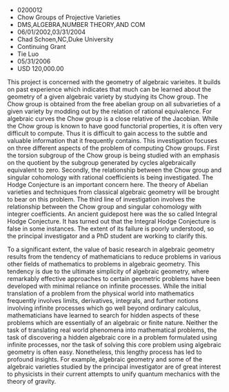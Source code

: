 
* 0200012
* Chow Groups of Projective Varieties
* DMS,ALGEBRA,NUMBER THEORY,AND COM
* 06/01/2002,03/31/2004
* Chad Schoen,NC,Duke University
* Continuing Grant
* Tie Luo
* 05/31/2006
* USD 120,000.00

This project is concerned with the geometry of algebraic varieites. It builds on
past experience which indicates that much can be learned about the geometry of a
given algebraic variety by studying its Chow group. The Chow group is obtained
from the free abelian group on all subvarieties of a given variety by modding
out by the relation of rational equivalence. For algebraic curves the Chow group
is a close relative of the Jacobian. While the Chow group is known to have good
functorial properties, it is often very difficult to compute. Thus it is
difficult to gain access to the subtle and valuable information that it
frequently contains. This investigation focuses on three different aspects of
the problem of computing Chow groups. First the torsion subgroup of the Chow
group is being studied with an emphasis on the quotient by the subgroup
generated by cycles algebraically equivalent to zero. Secondly, the relationship
between the Chow group and singular cohomology with rational coefficients is
being investigated. The Hodge Conjecture is an important concern here. The
theory of Abelian varieties and techniques from classical algebraic geometry
will be brought to bear on this problem. The third line of investigation
involves the relationship between the Chow group and singular cohomology with
integrer coefficients. An ancient guidepost here was the so called Integral
Hodge Conjecture. It has turned out that the Integral Hodge Conjecture is false
in some instances. The extent of its failure is poorly understood, so the
principal investigator and a PhD student are working to clarify this.

To a significant extent, the value of basic research in algebraic geometry
results from the tendency of mathematicians to reduce problems in various other
fields of mathematics to problems in algebraic geometry. This tendency is due to
the ultimate simplicity of algebraic geometry, where remarkably effective
approaches to certain geometric problems have been developed with minimal
reliance on infinite processes. While the initial translation of a problem from
the physical world into mathematics frequently involves limits, derivatives,
integrals, and further notions involving infinite processes which go well beyond
ordinary calculus, mathematicians have learned to search for hidden aspects of
these problems which are essentially of an algebraic or finite nature. Neither
the task of translating real world phenomena into mathematical problems, the
task of discovering a hidden algebraic core in a problem formulated using
infinite processes, nor the task of solving this core problem using algebraic
geometry is often easy. Nonetheless, this lengthy process has led to profound
insights. For example, algebraic geometry and some of the algebraic varieties
studied by the principal investigator are of great interest to physicists in
their current attempts to unify quantum mechanics with the theory of gravity.
